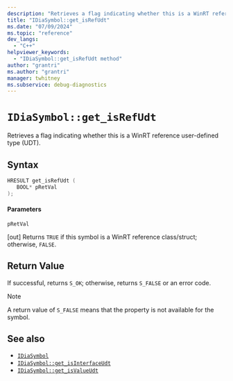 ```yaml
---
description: "Retrieves a flag indicating whether this is a WinRT reference user-defined type (UDT)."
title: "IDiaSymbol::get_isRefUdt"
ms.date: "07/09/2024"
ms.topic: "reference"
dev_langs:
  - "C++"
helpviewer_keywords:
  - "IDiaSymbol::get_isRefUdt method"
author: "grantri"
ms.author: "grantri"
manager: twhitney
ms.subservice: debug-diagnostics
---
```

# `IDiaSymbol::get_isRefUdt`

Retrieves a flag indicating whether this is a WinRT reference user-defined type (UDT).

## Syntax

```C++
HRESULT get_isRefUdt ( 
   BOOL* pRetVal
);
```

#### Parameters

 `pRetVal`

[out] Returns `TRUE` if this symbol is a WinRT reference class/struct; otherwise, `FALSE`.

## Return Value

 If successful, returns `S_OK`; otherwise, returns `S_FALSE` or an error code.

> [!NOTE]
> A return value of `S_FALSE` means that the property is not available for the symbol.

## See also

- [`IDiaSymbol`](../../debugger/debug-interface-access/idiasymbol.md)
- [`IDiaSymbol::get_isInterfaceUdt`](../../debugger/debug-interface-access/idiasymbol-get-isinterfaceudt.md)
- [`IDiaSymbol::get_isValueUdt`](../../debugger/debug-interface-access/idiasymbol-get-isvalueudt.md)
